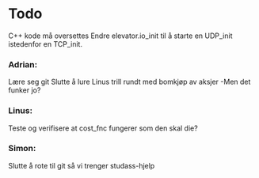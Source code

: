 # Todo

C++ kode må oversettes
Endre elevator.io_init til å starte en UDP_init istedenfor en TCP_init.




### Adrian:
Lære seg git
Slutte å lure Linus trill rundt med bomkjøp av aksjer
    -Men det funker jo?

### Linus:
Teste og verifisere at cost_fnc fungerer som den skal
 die?

### Simon:
Slutte å rote til git så vi trenger studass-hjelp

